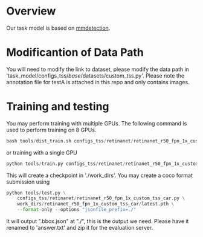 # Overview

Our task model is based on [mmdetection](https://github.com/open-mmlab/mmdetection). 

# Modificantion of Data Path

You will need to modify the link to dataset, please modify the data path in 'task_model/configs_tss/_base_/datasets/custom_tss.py'. Please note the annotation file for testA is attached in this repo and only contains images.  

# Training and testing

You may perform training with multiple GPUs. The following command is used to perform training on 8 GPUs. 

```python
bash tools/dist_train.sh configs_tss/retinanet/retinanet_r50_fpn_1x_custom_tss_car.py 8
```

or training with a single GPU

```python
python tools/train.py configs_tss/retinanet/retinanet_r50_fpn_1x_custom_tss_car.py 
```

This will create a checkpoint in './work_dirs'. You may create a coco format submission using 

```python
python tools/test.py \
    configs_tss/retinanet/retinanet_r50_fpn_1x_custom_tss_car.py \
    work_dirs/retinanet_r50_fpn_1x_custom_tss_car/latest.pth \
    --format-only --options "jsonfile_prefix=./"
```

It will output ".bbox.json" at "./", this is the output we need. Please have it renamed to 'answer.txt' and zip it for the evaluation server. 

